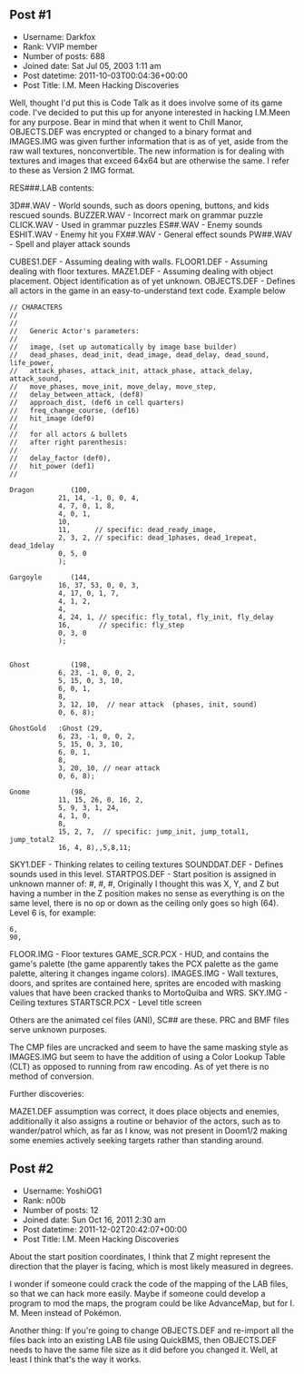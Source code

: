 ## Post #1
- Username: Darkfox
- Rank: VVIP member
- Number of posts: 688
- Joined date: Sat Jul 05, 2003 1:11 am
- Post datetime: 2011-10-03T00:04:36+00:00
- Post Title: I.M. Meen Hacking Discoveries

Well, thought I'd put this is Code Talk as it does involve some of its game code. I've decided to put this up for anyone interested in hacking I.M.Meen for any purpose. Bear in mind that when it went to Chill Manor, OBJECTS.DEF was encrypted or changed to a binary format and IMAGES.IMG was given further information that is as of yet, aside from the raw wall textures, nonconvertible. The new information is for dealing with textures and images that exceed 64x64 but are otherwise the same. I refer to these as Version 2 IMG format.

RES###.LAB contents:

3D##.WAV - World sounds, such as doors opening, buttons, and kids rescued sounds.
BUZZER.WAV - Incorrect mark on grammar puzzle
CLICK.WAV - Used in grammar puzzles
ES##.WAV - Enemy sounds
ESHIT.WAV - Enemy hit you
FX##.WAV - General effect sounds
PW##.WAV - Spell and player attack sounds

CUBES1.DEF - Assuming dealing with walls.
FLOOR1.DEF - Assuming dealing with floor textures.
MAZE1.DEF - Assuming dealing with object placement. Object identification as of yet unknown.
OBJECTS.DEF - Defines all actors in the game in an easy-to-understand text code. Example below

```
// CHARACTERS
//
//
//   Generic Actor's parameters:
//
//   image, (set up automatically by image base builder)
//   dead_phases, dead_init, dead_image, dead_delay, dead_sound, life_power,
//   attack_phases, attack_init, attack_phase, attack_delay, attack_sound,
//   move_phases, move_init, move_delay, move_step,
//   delay_between_attack, (def8)
//   approach_dist, (def6 in cell quarters)
//   freq_change_course, (def16)
//   hit_image (def0)
//
//   for all actors & bullets
//   after right parenthesis:
//
//   delay_factor (def0), 
//   hit_power (def1)
//

Dragon		   (100,
		    21, 14, -1, 0, 0, 4,
		    4, 7, 0, 1, 8,
		    4, 0, 1,
		    10,
		    11,      // specific: dead_ready_image,
		    2, 3, 2, // specific: dead_1phases, dead_1repeat, dead_1delay
		    0, 5, 0
		    );

Gargoyle	   (144,
		    16, 37, 53, 0, 0, 3,
		    4, 17, 0, 1, 7,
		    4, 1, 2,
		    4,
		    4, 24, 1, // specific: fly_total, fly_init, fly_delay
		    16,       // specific: fly_step
		    0, 3, 0
		    );


Ghost		   (198,
		    6, 23, -1, 0, 0, 2,
		    5, 15, 0, 3, 10,
		    6, 0, 1,
		    8,
		    3, 12, 10,  // near attack  (phases, init, sound)
		    0, 6, 8);

GhostGold   :Ghost (29,
		    6, 23, -1, 0, 0, 2,
		    5, 15, 0, 3, 10,
		    6, 0, 1,
		    8,
		    3, 20, 10, // near attack
		    0, 6, 8);

Gnome		   (98,
		    11, 15, 26, 0, 16, 2,
		    5, 9, 3, 1, 24,
		    4, 1, 0,
		    8,
		    15, 2, 7,  // specific: jump_init, jump_total1, jump_total2
		    16, 4, 8),,5,8,11;
```

SKY1.DEF - Thinking relates to ceiling textures
SOUNDDAT.DEF - Defines sounds used in this level.
STARTPOS.DEF - Start position is assigned in unknown manner of:
#,
#,
#,
Originally I thought this was X, Y, and Z but having a number in the Z position makes no sense as everything is on the same level, there is no op or down as the ceiling only goes so high (64).
Level 6 is, for example:

```
6,
90,

```


FLOOR.IMG - Floor textures
GAME_SCR.PCX - HUD, and contains the game's palette (the game apparently takes the PCX palette as the game palette, altering it changes ingame colors).
IMAGES.IMG - Wall textures, doors, and sprites are contained here, sprites are encoded with masking values that have been cracked thanks to MortoQuiba and WRS.
SKY.IMG - Ceiling textures
STARTSCR.PCX - Level title screen

Others are the animated cel files (ANI), SC## are these. PRC and BMF files serve unknown purposes.

The CMP files are uncracked and seem to have the same masking style as IMAGES.IMG but seem to have the addition of using a Color Lookup Table (CLT) as opposed to running from raw encoding. As of yet there is no method of conversion.

Further discoveries:

MAZE1.DEF assumption was correct, it does place objects and enemies, additionally it also assigns a routine or behavior of the actors, such as to wander/patrol which, as far as I know, was not present in Doom1/2 making some enemies actively seeking targets rather than standing around.
## Post #2
- Username: YoshiOG1
- Rank: n00b
- Number of posts: 12
- Joined date: Sun Oct 16, 2011 2:30 am
- Post datetime: 2011-12-02T20:42:07+00:00
- Post Title: I.M. Meen Hacking Discoveries

About the start position coordinates, I think that Z might represent the direction that the player is facing, which is most likely measured in degrees.

I wonder if someone could crack the code of the mapping of the LAB files, so that we can hack more easily.
Maybe if someone could develop a program to mod the maps, the program could be like AdvanceMap, but for I. M. Meen instead of Pokémon.

Another thing:
If you're going to change OBJECTS.DEF and re-import all the files back into an existing LAB file using QuickBMS, then OBJECTS.DEF needs to have the same file size as it did before you changed it.  Well, at least I think that's the way it works.
